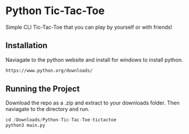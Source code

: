# Python Tic-Tac-Toe

Simple CLI Tic-Tac-Toe that you can play by yourself or with friends!

## Installation

Naviagate to the python website and install for windows to install python.

```bash
https://www.python.org/downloads/
```
## Running the Project
Download the repo as a .zip and extract to your downloads folder.
Then naviagate to the directory and run.
```python
cd /Downloads/Python-Tic-Tac-Toe-tictactoe
python3 main.py
```
